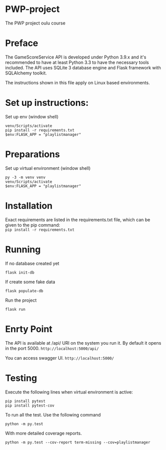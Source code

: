 # PWP-project
 The PWP project oulu course
 

# Preface

The GameScoreService API is developed under Python 3.9.x and it's recommended to have at least Python 3.3 to have the necessary tools included. The API uses SQLite 3 database engine and Flask framework with SQLAlchemy toolkit.

The instructions shown in this file apply on Linux based environments.

# Set up instructions:
Set up env (window shell)
 ```console
 venv/Scripts/activate
 pip install -r requirements.txt
 $env:FLASK_APP = "playlistmanager"
 ```
 

# Preparations
Set up virtual environment (window shell)
 ```console
 py -3 -m venv venv
 venv/Scripts/activate
 $env:FLASK_APP = "playlistmanager"
 ```

# Installation
Exact requirements are listed in the requirements.txt file, which can be given to the pip command:  
```pip install -r requirements.txt```

# Running

 If no database created yet
 ```console
 flask init-db
 ```
 If create some fake data
 ```console
 flask populate-db
 ```
 
 Run the project
 ```console
 flask run
 ```
# Enrty Point

The API is available at /api/ URI on the system you run it. By default it opens in the port 5000.
```http://localhost:5000/api/```

You can access swagger UI.
```http://localhost:5000/```

# Testing

Execute the following lines when virtual environment is active:  
```
pip install pytest
pip install pytest-cov
```

To run all the test. Use the following command
```
python -m py.test
```
With more detailed coverage reports.
```
python -m py.test --cov-report term-missing --cov=playlistmanager
```